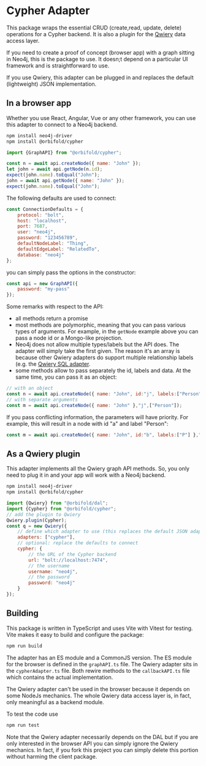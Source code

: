 # Cypher Adapter

This package wraps the essential CRUD (create,read, update, delete) operations for a Cypher backend. 
It is also a plugin for the [Qwiery](https://qwiery.com) data access layer. 

If you need to create a proof of concept (browser app) with a graph sitting in Neo4j, this is the package to use. It doesn;t depend on a particular UI framework and is straightforward to use.

If you use Qwiery, this adapter can be plugged in and replaces the default (lightweight) JSON implementation. 

## In a browser app

Whether you use React, Angular, Vue or any other framework, you can use this adapter to connect to a Neo4j backend.



```bash
npm install neo4j-driver
npm install @orbifold/cypher
```

```js
import {GraphAPI} from "@orbifold/cypher";

const n = await api.createNode({ name: "John" });
let john = await api.getNode(n.id);
expect(john.name).toEqual("John");
john = await api.getNode({ name: "John" });
expect(john.name).toEqual("John");
```

The following defaults are used to connect:
```js
const ConnectionDefaults = {
	protocol: "bolt",
	host: "localhost",
	port: 7687,
	user: "neo4j",
	password: "123456789",
	defaultNodeLabel: "Thing",
	defaultEdgeLabel: "RelatedTo",
	database: "neo4j"
};
```
you can simply pass the options in the constructor:
```js
const api = new GraphAPI({
    password: "my-pass"
});
```

Some remarks with respect to the API:

- all methods return a promise
- most methods are polymorphic, meaning that you can pass various types of arguments. For example, in the `getNode` example above you can pass a node id or a Mongo-like projection. 
- Neo4j does not allow multiple types/labels but the API does. The adapter will simply take the first given. The reason it's an array is because other Qwiery adapters do support multiple relationship labels (e.g. the [Qwiery SQL adapter](https://github.com/Qwiery/qwiery-sql).
- some methods allow to pass separately the id, labels and data. At the same time, you can pass it as an object:
```js
// with an object
const n = await api.createNode({ name: "John", id:"j", labels:["Person"] });
// with separate arguments
const m = await api.createNode({ name: "John" },"j",["Person"]);
```
If you pass conflicting information, the parameters will have priority. For example, this will result in a node with id "a" and label "Person":

```js
const m = await api.createNode({ name: "John", id:"b", labels:["P"] },"a",["Person"]);
```

## As a Qwiery plugin

This adapter implements all the Qwiery graph API methods. So, you only need to plug it in and your app will work with a Neo4j backend.

```bash
npm install neo4j-driver
npm install @orbifold/cypher
```

```js
import {Qwiery} from "@orbifold/dal";
import {Cypher} from "@orbifold/cypher";
// add the plugin to Qwiery
Qwiery.plugin(Cypher);
const q = new Qwiery({
    // define which adapter to use (this replaces the default JSON adapter)
    adapters: ["cypher"],
    // optional: replace the defaults to connect
    cypher: {
        // the URL of the Cypher backend
        url: "bolt://localhost:7474",
        // the username
        username: "neo4j",
        // the password
        password: "neo4j"
    }
});

```

## Building

This package is written in TypeScript and uses Vite with Vitest for testing. Vite makes it easy to build and configure the package:
```bash
npm run build
```
The adapter has an ES module and a CommonJS version. The ES module for the browser is defined in the `graphAPI.ts` file. The Qwiery adapter sits in the `cypherAdapter.ts` file. Both rewire methods to the `callbackAPI.ts` file which contains the actual implementation.

The Qwiery adapter can't be used in the browser because it depends on some NodeJs mechanics. The whole Qwiery data access layer is, in fact, only meaningful as a backend module.

To test the code use
```bash
npm run test
```
Note that the Qwiery adapter necessarily depends on the DAL but if you are only interested in the browser API you can simply ignore the Qwiery mechanics. In fact, if you fork this project you can simply delete this portion without harming the client package.
